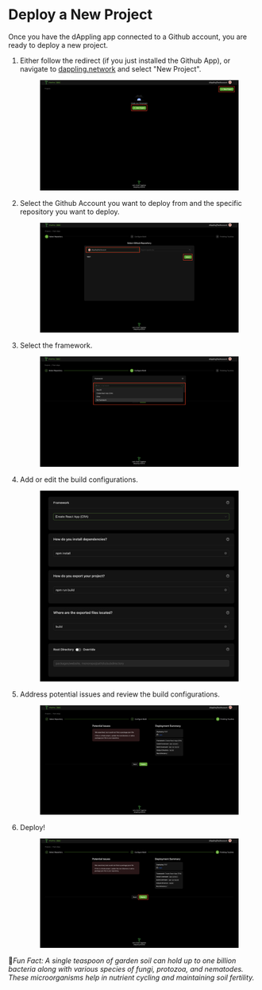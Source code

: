 # Deploy a New Project

Once you have the dAppling app connected to a Github account, you are ready to deploy a new project.



1.  Either follow the redirect (if you just installed the Github App), or navigate to [dappling.network](https://dappling.network) and select "New Project".

    <figure><img src="../.gitbook/assets/Screenshot 2023-06-05 at 4.14.50 PM.png" alt=""><figcaption></figcaption></figure>
2.  Select the Github Account you want to deploy from and the specific repository you want to deploy.&#x20;

    <figure><img src="../.gitbook/assets/Screenshot 2023-06-05 at 4.17.57 PM.png" alt=""><figcaption></figcaption></figure>
3.  Select the framework.&#x20;

    <figure><img src="../.gitbook/assets/Screenshot 2023-06-05 at 4.20.00 PM.png" alt=""><figcaption></figcaption></figure>


4.  Add or edit the build configurations.&#x20;

    <figure><img src="../.gitbook/assets/image (7).png" alt=""><figcaption></figcaption></figure>


5.  Address potential issues and review the build configurations.&#x20;

    <figure><img src="../.gitbook/assets/image (12).png" alt=""><figcaption></figcaption></figure>


6.  Deploy!&#x20;

    <figure><img src="../.gitbook/assets/Screenshot 2023-06-05 at 4.22.49 PM.png" alt=""><figcaption></figcaption></figure>



:cactus:_Fun Fact: A single teaspoon of garden soil can hold up to one billion bacteria along with various species of fungi, protozoa, and nematodes. These microorganisms help in nutrient cycling and maintaining soil fertility._
